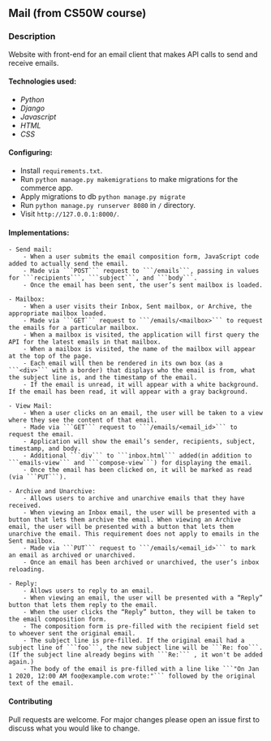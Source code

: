 ## Mail (from CS50W course)

### Description
Website with front-end for an email client that makes API calls to send and receive emails.

#### Technologies used:
- *Python*
- *Django*
- *Javascript*
- *HTML*
- *CSS*

#### Configuring:
- Install ```requirements.txt```.
- Run ```python manage.py makemigrations``` to make migrations for the commerce app.
- Apply migrations to db ```python manage.py migrate```
- Run ```python manage.py runserver 8080``` in ```/``` directory.
- Visit ```http://127.0.0.1:8000/```.


#### Implementations:
	- Send mail:
		- When a user submits the email composition form, JavaScript code added to actually send the email.
		- Made via ```POST``` request to ```/emails```, passing in values for ```recipients```, ```subject```, and ```body```.
		- Once the email has been sent, the user’s sent mailbox is loaded.
		
	- Mailbox:
		- When a user visits their Inbox, Sent mailbox, or Archive, the appropriate mailbox loaded.
		- Made via ```GET``` request to ```/emails/<mailbox>``` to request the emails for a particular mailbox.
		- When a mailbox is visited, the application will first query the API for the latest emails in that mailbox.
		- When a mailbox is visited, the name of the mailbox will appear at the top of the page.
		- Each email will then be rendered in its own box (as a ```<div>``` with a border) that displays who the email is from, what the subject line is, and the timestamp of the email.
		- If the email is unread, it will appear with a white background. If the email has been read, it will appear with a gray background.
		
	- View Mail:
		- When a user clicks on an email, the user will be taken to a view where they see the content of that email.
		- Made via ```GET``` request to ```/emails/<email_id>``` to request the email.
		- Application will show the email’s sender, recipients, subject, timestamp, and body.
		- Additional ```div``` to ```inbox.html``` added(in addition to ```emails-view``` and ```compose-view```) for displaying the email.
		- Once the email has been clicked on, it will be marked as read (via ```PUT```).
		
	- Archive and Unarchive:
		- Allows users to archive and unarchive emails that they have received.
		- When viewing an Inbox email, the user will be presented with a button that lets them archive the email. When viewing an Archive email, the user will be presented with a button that lets them unarchive the email. This requirement does not apply to emails in the Sent mailbox.
		- Made via ```PUT``` request to ```/emails/<email_id>``` to mark an email as archived or unarchived.
		- Once an email has been archived or unarchived, the user’s inbox reloading.
		
	- Reply:
		- Allows users to reply to an email.
		- When viewing an email, the user will be presented with a “Reply” button that lets them reply to the email.
		- When the user clicks the “Reply” button, they will be taken to the email composition form.
		- The composition form is pre-filled with the recipient field set to whoever sent the original email.
		- The subject line is pre-filled. If the original email had a subject line of ```foo```, the new subject line will be ```Re: foo```. (If the subject line already begins with ```Re:``` , it won't be added again.)
		- The body of the email is pre-filled with a line like ```"On Jan 1 2020, 12:00 AM foo@example.com wrote:"``` followed by the original text of the email.
	
#### Contributing
Pull requests are welcome. For major changes please open an issue first to discuss what you would like to change.